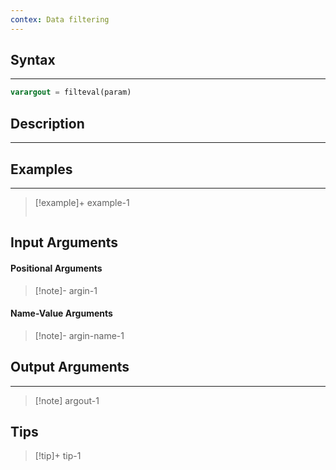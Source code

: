 ```yaml
---
contex: Data filtering
---
```

## Syntax
---
```octave
varargout = filteval(param)
```

## Description
---

## Examples
---
> [!example]+ example-1
> ```octave
> 
> ```

## Input Arguments
#### Positional Arguments

>[!note]- argin-1

#### Name-Value Arguments

>[!note]- argin-name-1

## Output Arguments
---

> [!note] argout-1

## Tips

>[!tip]+ tip-1


